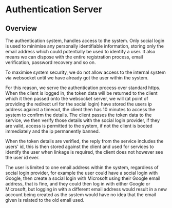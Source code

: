 # Authentication Server

## Overview

The authentication system, handles access to the system.
Only social login is used to minimise any personally identifiable information, storing only the email address
which could potentially be used to identify a user. It also means we can dispose with the entire registration
process, email verification, password recovery and so on.

To maximise system security, we do not allow access to the internal system via websocket until we have already
got the user within the system.

For this reason, we serve the authentication process over standard https.
When the client is logged in, the token data will be returned to the client which it then passed onto the websocket
server, we will (at point of providing the redirect url for the social login) have stored the users ip address against
a timeout, the client then has 10 minutes to access the system to confirm the details.
The client passes the token data to the service, we then verify those details with the social login provider, if they
are valid, access is permitted to the system, if not the client is booted immediately and the ip permanently banned.

When the token details are verified, the reply from the service includes the users' id, this is then stored against the
client and used for services to identify the user when linkage is required, the client does not however see the user id
ever.

The user is limited to one email address within the system, regardless of social login provider, for example the user
could have a social login with Google, then create a social login with Microsoft using their Google email address, that
is fine, and they could then log in with either Google or Microsoft, but logging in with a different email address would
result in a new account being created as the system would have no idea that the email given is related to the old email
used.


